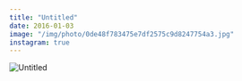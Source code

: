 ```yaml
---
title: "Untitled"
date: 2016-01-03
image: "/img/photo/0de48f783475e7df2575c9d8247754a3.jpg"
instagram: true
---
```


![Untitled](/img/photo/0de48f783475e7df2575c9d8247754a3.jpg)
